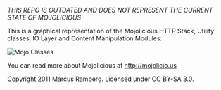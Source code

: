_THIS REPO  IS OUTDATED AND DOES NOT REPRESENT THE CURRENT STATE OF MOJOLICIOUS_

This is a graphical representation of the Mojolicious HTTP Stack, Utility classes, IO Layer and Content Manipulation Modules:

![Mojo Classes](https://github.com/marcusramberg/mojo-classes/raw/e9ea8f04196e5e81df7d58a093b6be8057c5f567/Mojolicious%20Classes.jpg)

You can read more about Mojolicious at http://mojolicio.us

Copyright 2011 Marcus Ramberg. Licensed under CC BY-SA 3.0.

